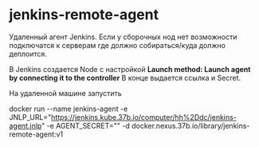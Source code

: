 # jenkins-remote-agent

Удаленный агент Jenkins. Если у сборочных нод нет возможности подключатся к серверам где должно собираться/куда должно деплоится.

В Jenkins создается Node с настройкой **Launch method: Launch agent by connecting it to the controller**
В конце выдается ссылка и Secret. 

На удаленной машине запустить 

docker run --name jenkins-agent -e JNLP_URL="https://jenkins.kube.37b.io/computer/hh%2Ddc/jenkins-agent.jnlp" -e AGENT_SECRET="" -d docker.nexus.37b.io/library/jenkins-remote-agent:v1
